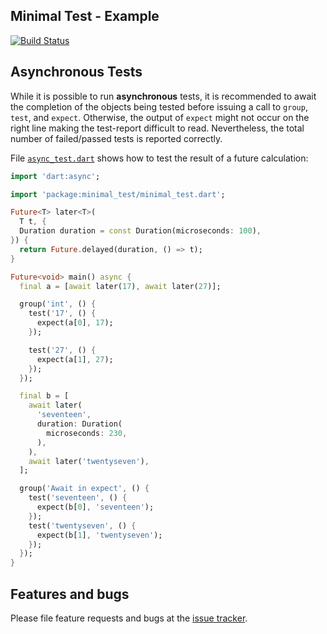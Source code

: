 
## Minimal Test - Example

[![Build Status](https://travis-ci.com/simphotonics/minimal_test.svg?branch=master)](https://travis-ci.com/simphotonics/minimal_test)


## Asynchronous Tests

While it is possible to run **asynchronous** tests, it is recommended
to await the completion of the objects being tested before issuing a call to
`group`, `test`, and `expect`. Otherwise, the output of `expect` might not
occur on the right line making the test-report difficult to read.
Nevertheless, the total number of failed/passed tests is reported correctly.

File [`async_test.dart`][async_test.dart] shows how to
test the result of a future calculation:
```Dart
import 'dart:async';

import 'package:minimal_test/minimal_test.dart';

Future<T> later<T>(
  T t, {
  Duration duration = const Duration(microseconds: 100),
}) {
  return Future.delayed(duration, () => t);
}

Future<void> main() async {
  final a = [await later(17), await later(27)];

  group('int', () {
    test('17', () {
      expect(a[0], 17);
    });

    test('27', () {
      expect(a[1], 27);
    });
  });

  final b = [
    await later(
      'seventeen',
      duration: Duration(
        microseconds: 230,
      ),
    ),
    await later('twentyseven'),
  ];

  group('Await in expect', () {
    test('seventeen', () {
      expect(b[0], 'seventeen');
    });
    test('twentyseven', () {
      expect(b[1], 'twentyseven');
    });
  });
}
```

## Features and bugs

Please file feature requests and bugs at the [issue tracker][tracker].

[tracker]: https://github.com/simphotonics/minimal_test

[async_test.dart]: https://github.com/simphotonics/minimal_test/blob/master/example/bin/async_test.dart
